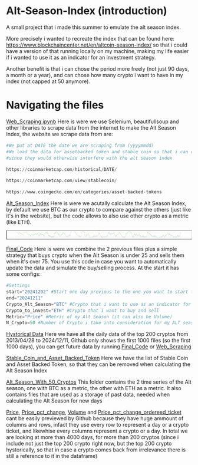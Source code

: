 # Alt-Season-Index (introduction)
A small project that i made this summer to emulate the alt season index. <p>
More precisely i wanted to recreate the index that can be found here: https://www.blockchaincenter.net/en/altcoin-season-index/ so that i could have a version of that running locally on my machine, making my life easier if i wanted to use it as an indicator for an investment strategy.
<p>
Another benefit is that i can chose the period more freely (not just 90 days, a month or a year), and can chose how many crypto i want to have in my index (not capped at 50 anymore).
<p>

# Navigating the files

[Web_Scraping.ipynb](Web_Scraping.ipynb)
Here is were we use Selenium, beautifullsoup and other libraries to scrape data from the internet to make the Alt Season Index, the website we scrape data from are:

  ```python
  #We put at DATE the date we are scraping from (yyyymmdd)
  #We load the data for assetbacked token and stable coin so that i can remove them later
  #since they would otherwise interfere with the alt season index
  ```
  ```python 
  https://coinmarketcap.com/historical/DATE/ 
  ```
  ```python 
  https://coinmarketcap.com/view/stablecoin/ 
  ```
  ```python 
 https://www.coingecko.com/en/categories/asset-backed-tokens
  ```


<p>
  
[Alt_Season_Index](Alt_Season_Index.ipynb)
Here is were we acutally calculate the Alt Season Index, by default we use BTC as our crypto to compare against the others (just like it's in the website), but 
the code allows to also use other crypto as a metric (like ETH).

<p>
  
![Example Immage](output.png)

<p>
  
[Final_Code](Final_Code.ipynb)
Here is were we combine the 2 previous files plus a simple strategy that buys crypto when the Alt Season is under 25 and sells them when it's over 75.
You use this code in case you want to automatically update the data and simulate the buy/selling process.
At the start it has some configs:
```python
#Settings
start="20241202" #Start one day previous to the one you want to start from
end="20241211"
Crypto_Alt_Season="BTC" #Crypto that i want to use as an indicator for my ALT season (default BTC)
Crypto_to_invest="ETH" #Crypto that i want to buy and sell
Metric="Price" #Metric of my Alt Season (it can also be Volume)
N_Crypto=50 #Number of Crypto i take into consideration for my ALT season (max 200)
```
[Hystorical Data](Hystorical_Data_CoinMarketCap)
Here we have all the daily data of the top 200 cryptos from 2013/04/28 to 2024/12/11, Github only shows the first 1000 files (so the first 1000 days), you can get future data by running [Final_Code](Final_Code.ipynb) or [Web_Scraping](Web_Scraping.ipynb)

<p>

[Stable_Coin_and_Asset_Backed_Token](Stable_Coin_and_Asset_Backed_Token)
Here we have the list of Stable Coin and Asset Backed Token, so that they can be removed when calculating the Alt Season Index

<p>
  
[Alt_Season_With_50_Cryptos](Alt_Season_With_50_Cryptos)
This folder contains the 2 time series of the Alt season, one with BTC as a metric, the other with ETH as a metric. It also contains files that are used as a storage of past data, needed when calculating the Alt Season for new days

[Price](Alt_Season_With_50_Cryptos/Price.csv), [Price_pct_change](Alt_Season_With_50_Cryptos/Price_pct_change.csv), [Volume](Alt_Season_With_50_Cryptos/Volume.csv) and [Price_pct_change_ordereed_ticket](Alt_Season_With_50_Cryptos/Price_pct_change_ordereed_ticket.csv) cant be easily previewed by Github because they have huge ammount of columns and rows, infact they use every row to represent a day or a crypto ticket, and likewhise every columns represent a crypto or a day.
In total we are looking at more than 4000 days, for more than 200 cryptos (since i include not just the top 200 crypto right now, but the top 200 crypto hystorically, so that in case a crypto comes back from irrelevance there is still a reference to it in the dataframe)






